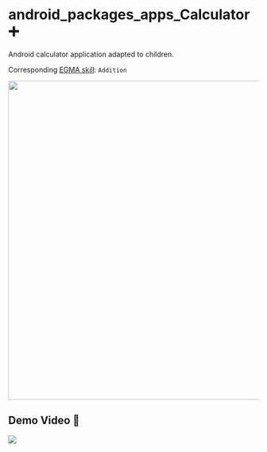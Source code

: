 # android_packages_apps_Calculator ➕

Android calculator application adapted to children.

Corresponding [EGMA skill](https://github.com/elimu-ai/model/blob/master/src/main/java/ai/elimu/model/v2/enums/content/NumeracySkill.java): `Addition`

<img width="640" src="https://user-images.githubusercontent.com/15718174/27396323-9fa72ec8-56aa-11e7-9f09-4fb6fff39164.png" />

## Demo Video 🎥

[![](https://i.ytimg.com/vi/q1-DU0uqqbY/hqdefault.jpg)](https://youtu.be/q1-DU0uqqbY)
